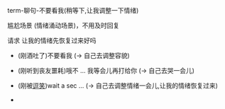 
term-聊句-不要看我(稍等下,让我调整一下情绪)

尴尬场景 (情绪涌动场景)，不用及时回复

请求 让我的情绪先恢复过来好吗

- (刚酒吐了)不要看我 (-> 自己去调整容貌)
- (刚听到丧友噩耗)哦不 ... 我等会儿再打给你 (-> 自己去哭一会儿)
- (刚被[逗笑](https://twitter.com/ABC/status/854879310859063296))wait a sec ... (-> 自己去调整情绪一会儿,让我的情绪恢复过来)




-
